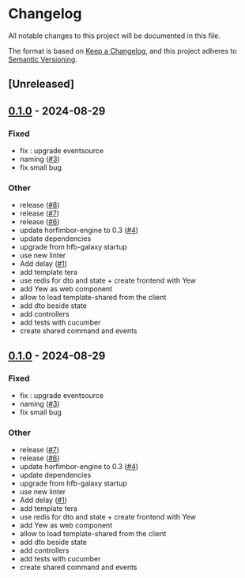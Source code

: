 # Changelog
All notable changes to this project will be documented in this file.

The format is based on [Keep a Changelog](https://keepachangelog.com/en/1.0.0/),
and this project adheres to [Semantic Versioning](https://semver.org/spec/v2.0.0.html).

## [Unreleased]

## [0.1.0](https://github.com/horfimbor/horfimbor-template/releases/tag/template-shared-v0.1.0) - 2024-08-29

### Fixed
- fix : upgrade eventsource
- naming ([#3](https://github.com/horfimbor/horfimbor-template/pull/3))
- fix small bug

### Other
- release ([#8](https://github.com/horfimbor/horfimbor-template/pull/8))
- release ([#7](https://github.com/horfimbor/horfimbor-template/pull/7))
- release ([#6](https://github.com/horfimbor/horfimbor-template/pull/6))
- update horfimbor-engine to 0.3 ([#4](https://github.com/horfimbor/horfimbor-template/pull/4))
- update dependencies
- upgrade from hfb-galaxy startup
- use new linter
- Add delay ([#1](https://github.com/horfimbor/horfimbor-template/pull/1))
- add template tera
- use redis for dto and state + create frontend with Yew
- add Yew as web component
- allow to load template-shared from the client
- add dto beside state
- add controllers
- add tests with cucumber
- create shared command and events

## [0.1.0](https://github.com/horfimbor/horfimbor-template/releases/tag/template-shared-v0.1.0) - 2024-08-29

### Fixed
- fix : upgrade eventsource
- naming ([#3](https://github.com/horfimbor/horfimbor-template/pull/3))
- fix small bug

### Other
- release ([#7](https://github.com/horfimbor/horfimbor-template/pull/7))
- release ([#6](https://github.com/horfimbor/horfimbor-template/pull/6))
- update horfimbor-engine to 0.3 ([#4](https://github.com/horfimbor/horfimbor-template/pull/4))
- update dependencies
- upgrade from hfb-galaxy startup
- use new linter
- Add delay ([#1](https://github.com/horfimbor/horfimbor-template/pull/1))
- add template tera
- use redis for dto and state + create frontend with Yew
- add Yew as web component
- allow to load template-shared from the client
- add dto beside state
- add controllers
- add tests with cucumber
- create shared command and events
